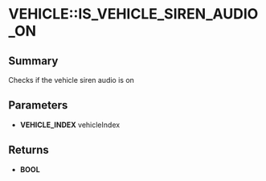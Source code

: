 # VEHICLE::IS_VEHICLE_SIREN_AUDIO_ON

## Summary
Checks if the vehicle siren audio is on

## Parameters
* **VEHICLE_INDEX** vehicleIndex

## Returns
* **BOOL**